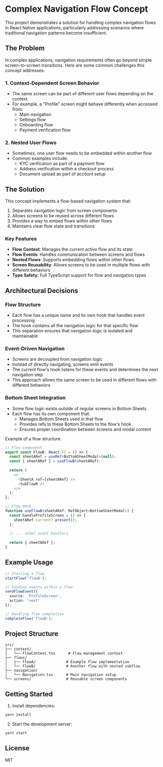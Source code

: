 # Complex Navigation Flow Concept

This project demonstrates a solution for handling complex navigation flows in React Native applications, particularly addressing scenarios where traditional navigation patterns become insufficient.

## The Problem

In complex applications, navigation requirements often go beyond simple screen-to-screen transitions. Here are some common challenges this concept addresses:

### 1. Context-Dependent Screen Behavior
- The same screen can be part of different user flows depending on the context
- For example, a "Profile" screen might behave differently when accessed from:
  - Main navigation
  - Settings flow
  - Onboarding flow
  - Payment verification flow

### 2. Nested User Flows
- Sometimes, one user flow needs to be embedded within another flow
- Common examples include:
  - KYC verification as part of a payment flow
  - Address verification within a checkout process
  - Document upload as part of account setup

## The Solution

This concept implements a flow-based navigation system that:

1. Separates navigation logic from screen components
2. Allows screens to be reused across different flows
3. Provides a way to embed flows within other flows
4. Maintains clear flow state and transitions

### Key Features

- **Flow Context**: Manages the current active flow and its state
- **Flow Events**: Handles communication between screens and flows
- **Nested Flows**: Supports embedding flows within other flows
- **Screen Reusability**: Allows screens to be used in multiple flows with different behaviors
- **Type Safety**: Full TypeScript support for flow and navigation types

## Architectural Decisions

### Flow Structure
- Each flow has a unique name and its own hook that handles event processing
- The hook contains all the navigation logic for that specific flow
- This separation ensures that navigation logic is isolated and maintainable

### Event-Driven Navigation
- Screens are decoupled from navigation logic
- Instead of directly navigating, screens emit events
- The current flow's hook listens for these events and determines the next navigation step
- This approach allows the same screen to be used in different flows with different behaviors

### Bottom Sheet Integration
- Some flow logic exists outside of regular screens in Bottom Sheets
- Each flow has its own component that:
  - Manages Bottom Sheets used in that flow
  - Provides refs to these Bottom Sheets to the flow's hook
  - Ensures proper coordination between screens and modal content

Example of a flow structure:
```typescript
// Flow Component
export const FlowB: React.FC = () => {
  const sheetARef = useRef<BottomSheetModal>(null);
  const { sheetARef } = useFlowB(sheetARef);
  
  return (
    <>
      <SheetA ref={sheetARef} />
      <SubFlowR />
    </>
  );
};

// Flow Hook
function useFlowB(sheetARef: RefObject<BottomSheetModal>) {
  const handleProfileScreen = () => {
    sheetARef.current?.present();
  };
  
  // ... other event handlers
  
  return { sheetARef };
}
```

## Example Usage

```typescript
// Starting a flow
startFlow('flowB');

// Sending events within a flow
sendFlowEvent({
  source: 'ProfileScreen',
  action: 'next'
});

// Handling flow completion
completeFlow('flowB');
```

## Project Structure

```
src/
├── context/
│   └── FlowContext.tsx      # Flow management context
├── flows/
│   ├── FlowA/              # Example flow implementation
│   └── FlowB/              # Another flow with nested subflow
├── navigation/
│   └── Navigation.tsx      # Main navigation setup
└── screens/                # Reusable screen components
```

## Getting Started

1. Install dependencies:
```bash
yarn install
```

2. Start the development server:
```bash
yarn start
```

## License

MIT
